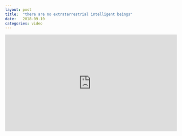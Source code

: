 ```yaml
---
layout: post
title:  "there are no extraterrestrial intelligent beings"
date:   2018-09-10
categories: video
---
```


<iframe width="560" height="315" src="https://www.youtube.com/embed/L3CmtYWO5b4" frameborder="0" allow="accelerometer; autoplay; encrypted-media; gyroscope; picture-in-picture" allowfullscreen></iframe>